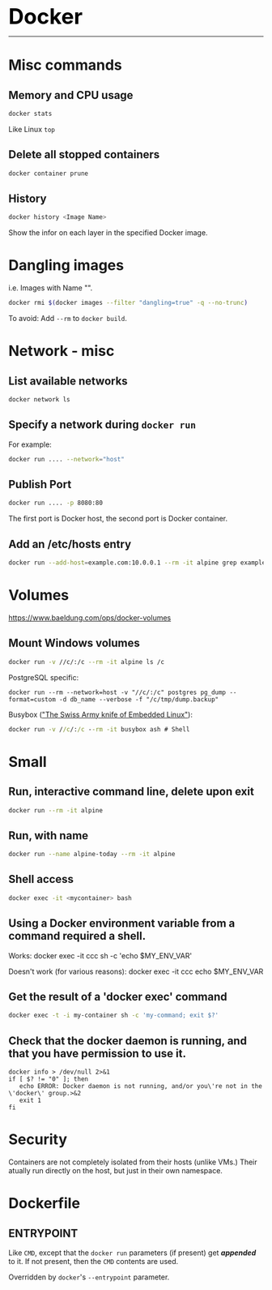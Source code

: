 **<span style="font-size:3em;color:black">Docker</span>**
***

# Misc commands

## Memory and CPU usage
```bash
docker stats
```
Like Linux ```top```

## Delete all stopped containers
```bash
docker container prune
```

## History
```bash
docker history <Image Name>
```
Show the infor on each layer in the specified Docker image.

# Dangling images

i.e. Images with Name "<none>".

```bash
docker rmi $(docker images --filter "dangling=true" -q --no-trunc)
```

To avoid: Add `--rm` to `docker build`.

# Network - misc

## List available networks
```bash
docker network ls
```

## Specify a network during ```docker run```
For example:
```bash
docker run .... --network="host"
```

## Publish Port
```bash
docker run .... -p 8080:80
```
The first port is Docker host, the second port is Docker container.

## Add an /etc/hosts entry
```bash
docker run --add-host=example.com:10.0.0.1 --rm -it alpine grep example.com /etc/hosts
```

# Volumes
https://www.baeldung.com/ops/docker-volumes

## Mount Windows volumes
```bash
docker run -v //c/:/c --rm -it alpine ls /c
```
PostgreSQL specific:
```
docker run --rm --network=host -v "//c/:/c" postgres pg_dump --format=custom -d db_name --verbose -f "/c/tmp/dump.backup"
```
Busybox (["The Swiss Army knife of Embedded Linux"](https://en.wikipedia.org/wiki/BusyBox)):
```cmd
docker run -v //c/:/c --rm -it busybox ash # Shell
```

# Small

## Run, interactive command line, delete upon exit
```bash
docker run --rm -it alpine
```

## Run, with name
```bash
docker run --name alpine-today --rm -it alpine
```

## Shell access
```bash
docker exec -it <mycontainer> bash
```

## Using a Docker environment variable from a command required a shell.

   Works: docker exec -it ccc sh -c 'echo $MY_ENV_VAR'
   
   Doesn't work (for various reasons): docker exec -it ccc echo $MY_ENV_VAR
   
## Get the result of a 'docker exec' command
```bash
docker exec -t -i my-container sh -c 'my-command; exit $?'
```

## Check that the docker daemon is running, and that you have permission to use it.
```
docker info > /dev/null 2>&1
if [ $? != "0" ]; then
   echo ERROR: Docker daemon is not running, and/or you\'re not in the \'docker\' group.>&2
   exit 1
fi
```

# Security

Containers are not completely isolated from their hosts (unlike VMs.)  Their atually run directly on the host, but just in their own namespace.  

# Dockerfile

## ENTRYPOINT

Like ```CMD```, except that the ```docker run``` parameters (if present) get ***appended*** to it.  If not present, then the ```CMD``` contents are used.

Overridden by ```docker```'s ```--entrypoint``` parameter.
